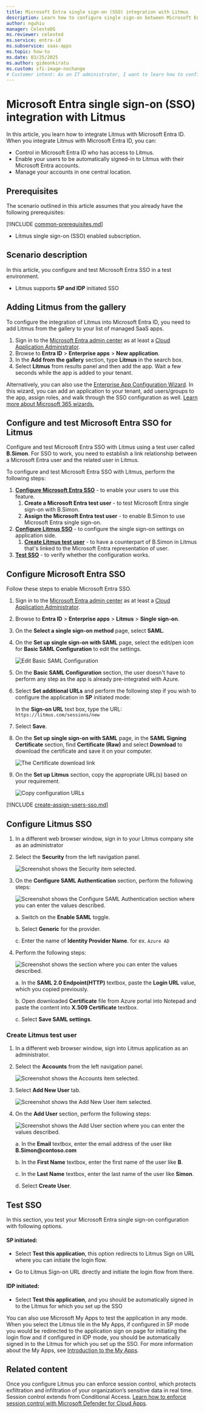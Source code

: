 ```yaml
---
title: Microsoft Entra single sign-on (SSO) integration with Litmus
description: Learn how to configure single sign-on between Microsoft Entra ID and Litmus.
author: nguhiu
manager: CelesteDG
ms.reviewer: celested
ms.service: entra-id
ms.subservice: saas-apps
ms.topic: how-to
ms.date: 03/25/2025
ms.author: gideonkiratu
ms.custom: sfi-image-nochange
# Customer intent: As an IT administrator, I want to learn how to configure single sign-on between Microsoft Entra ID and Litmus so that I can control who has access to Litmus, enable automatic sign-in with Microsoft Entra accounts, and manage my accounts in one central location.
---
```


# Microsoft Entra single sign-on (SSO) integration with Litmus

In this article,  you learn how to integrate Litmus with Microsoft Entra ID. When you integrate Litmus with Microsoft Entra ID, you can:

* Control in Microsoft Entra ID who has access to Litmus.
* Enable your users to be automatically signed-in to Litmus with their Microsoft Entra accounts.
* Manage your accounts in one central location.

## Prerequisites
The scenario outlined in this article assumes that you already have the following prerequisites:

[!INCLUDE [common-prerequisites.md](~/identity/saas-apps/includes/common-prerequisites.md)]
* Litmus single sign-on (SSO) enabled subscription.

## Scenario description

In this article,  you configure and test Microsoft Entra SSO in a test environment.

* Litmus supports **SP and IDP** initiated SSO

## Adding Litmus from the gallery

To configure the integration of Litmus into Microsoft Entra ID, you need to add Litmus from the gallery to your list of managed SaaS apps.

1. Sign in to the [Microsoft Entra admin center](https://entra.microsoft.com) as at least a [Cloud Application Administrator](~/identity/role-based-access-control/permissions-reference.md#cloud-application-administrator).
1. Browse to **Entra ID** > **Enterprise apps** > **New application**.
1. In the **Add from the gallery** section, type **Litmus** in the search box.
1. Select **Litmus** from results panel and then add the app. Wait a few seconds while the app is added to your tenant.

 Alternatively, you can also use the [Enterprise App Configuration Wizard](https://portal.office.com/AdminPortal/home?Q=Docs#/azureadappintegration). In this wizard, you can add an application to your tenant, add users/groups to the app, assign roles, and walk through the SSO configuration as well. [Learn more about Microsoft 365 wizards.](/microsoft-365/admin/misc/azure-ad-setup-guides)


<a name='configure-and-test-azure-ad-sso-for-litmus'></a>

## Configure and test Microsoft Entra SSO for Litmus

Configure and test Microsoft Entra SSO with Litmus using a test user called **B.Simon**. For SSO to work, you need to establish a link relationship between a Microsoft Entra user and the related user in Litmus.

To configure and test Microsoft Entra SSO with Litmus, perform the following steps:

1. **[Configure Microsoft Entra SSO](#configure-azure-ad-sso)** - to enable your users to use this feature.
    1. **Create a Microsoft Entra test user** - to test Microsoft Entra single sign-on with B.Simon.
    1. **Assign the Microsoft Entra test user** - to enable B.Simon to use Microsoft Entra single sign-on.
1. **[Configure Litmus SSO](#configure-litmus-sso)** - to configure the single sign-on settings on application side.
    1. **[Create Litmus test user](#create-litmus-test-user)** - to have a counterpart of B.Simon in Litmus that's linked to the Microsoft Entra representation of user.
1. **[Test SSO](#test-sso)** - to verify whether the configuration works.

<a name='configure-azure-ad-sso'></a>

## Configure Microsoft Entra SSO

Follow these steps to enable Microsoft Entra SSO.

1. Sign in to the [Microsoft Entra admin center](https://entra.microsoft.com) as at least a [Cloud Application Administrator](~/identity/role-based-access-control/permissions-reference.md#cloud-application-administrator).
1. Browse to **Entra ID** > **Enterprise apps** > **Litmus** > **Single sign-on**.
1. On the **Select a single sign-on method** page, select **SAML**.
1. On the **Set up single sign-on with SAML** page, select the edit/pen icon for **Basic SAML Configuration** to edit the settings.

   ![Edit Basic SAML Configuration](common/edit-urls.png)

1. On the **Basic SAML Configuration** section, the user doesn't have to perform any step as the app is already pre-integrated with Azure.

1. Select **Set additional URLs** and perform the following step if you wish to configure the application in **SP** initiated mode:

    In the **Sign-on URL** text box, type the URL:
    `https://litmus.com/sessions/new`

1. Select **Save**.

1. On the **Set up single sign-on with SAML** page, in the **SAML Signing Certificate** section,  find **Certificate (Raw)** and select **Download** to download the certificate and save it on your computer.

	![The Certificate download link](common/certificateraw.png)

1. On the **Set up Litmus** section, copy the appropriate URL(s) based on your requirement.

	![Copy configuration URLs](common/copy-configuration-urls.png)

<a name='create-an-azure-ad-test-user'></a>

[!INCLUDE [create-assign-users-sso.md](~/identity/saas-apps/includes/create-assign-users-sso.md)]

## Configure Litmus SSO




1. In a different web browser window, sign in to your Litmus company site as an administrator

1. Select the **Security** from the left navigation panel.

    ![Screenshot shows the Security item selected.](./media/litmus-tutorial/security-img.png)

1. On the **Configure SAML Authentication** section, perform the following steps:

    ![Screenshot shows the Configure SAML Authentication section where you can enter the values described.](./media/litmus-tutorial/configure1.png)

    a. Switch on the **Enable SAML** toggle.

    b. Select **Generic** for the provider.

    c. Enter the name of **Identity Provider Name**. for ex. `Azure AD`

1. Perform the following steps:

	![Screenshot shows the section where you can enter the values described.](./media/litmus-tutorial/configure3.png)

    a. In the **SAML 2.0 Endpoint(HTTP)** textbox, paste the **Login URL** value, which you copied previously.

    b. Open downloaded **Certificate** file from Azure portal into Notepad and paste the content into **X.509 Certificate** textbox.

    c. Select **Save SAML settings**.

### Create Litmus test user

1. In a different web browser window, sign into Litmus application as an administrator.

1. Select the **Accounts** from the left navigation panel.

    ![Screenshot shows the Accounts item selected.](./media/litmus-tutorial/accounts-img.png)

1. Select **Add New User** tab.

    ![Screenshot shows the Add New User item selected.](./media/litmus-tutorial/add-new-user.png)

1. On the **Add User** section, perform the following steps:

    ![Screenshot shows the Add User section where you can enter the values described.](./media/litmus-tutorial/user-profile.png)

    a. In the **Email** textbox, enter the email address of the user like **B.Simon\@contoso.com**

    b. In the **First Name** textbox, enter the first name of the user like **B**.

    c. In the **Last Name** textbox, enter the last name of the user like **Simon**.

    d. Select **Create User**.

## Test SSO 

In this section, you test your Microsoft Entra single sign-on configuration with following options.

#### SP initiated:

* Select **Test this application**, this option redirects to Litmus Sign on URL where you can initiate the login flow.

* Go to Litmus Sign-on URL directly and initiate the login flow from there.

#### IDP initiated:

* Select **Test this application**, and you should be automatically signed in to the Litmus for which you set up the SSO

You can also use Microsoft My Apps to test the application in any mode. When you select the Litmus tile in the My Apps, if configured in SP mode you would be redirected to the application sign on page for initiating the login flow and if configured in IDP mode, you should be automatically signed in to the Litmus for which you set up the SSO. For more information about the My Apps, see [Introduction to the My Apps](https://support.microsoft.com/account-billing/sign-in-and-start-apps-from-the-my-apps-portal-2f3b1bae-0e5a-4a86-a33e-876fbd2a4510).

## Related content

Once you configure Litmus you can enforce session control, which protects exfiltration and infiltration of your organization’s sensitive data in real time. Session control extends from Conditional Access. [Learn how to enforce session control with Microsoft Defender for Cloud Apps](/cloud-app-security/proxy-deployment-any-app).
